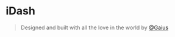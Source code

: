 # iDash

> Designed and built with all the love in the world by [@Gaius](https://github.com/gaiusyao)